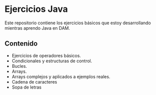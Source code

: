 # Ejercicios Java
Este repositorio contiene los ejercicios básicos que estoy desarrollando mientras aprendo Java en DAM.

## Contenido
- Ejercicios de operadores básicos.
- Condicionales y estructuras de control.
- Bucles.
- Arrays.
- Arrays complejos y aplicados a ejemplos reales.
- Cadena de caracteres
- Sopa de letras

